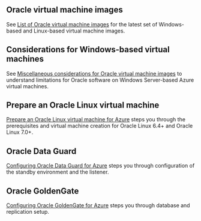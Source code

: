 
 
## Oracle virtual machine images

See [List of Oracle virtual machine images](/documentation/articles/virtual-machines-linux-classic-oracle-images/) for the latest set of Windows-based and Linux-based virtual machine images.

## Considerations for Windows-based virtual machines

See [Miscellaneous considerations for Oracle virtual machine images](/documentation/articles/virtual-machines-windows-classic-oracle-considerations/) to understand limitations for Oracle software on Windows Server-based Azure virtual machines.


## Prepare an Oracle Linux virtual machine

[Prepare an Oracle Linux virtual machine for Azure](/documentation/articles/virtual-machines-linux-prepare-oracle/) steps you through the prerequisites and virtual machine creation for Oracle Linux 6.4+ and Oracle Linux 7.0+.

## Oracle Data Guard

[Configuring Oracle Data Guard for Azure](/documentation/articles/virtual-machines-windows-classic-configure-oracle-data-guard/) steps you through configuration of the standby environment and the listener.

## Oracle GoldenGate

[Configuring Oracle GoldenGate for Azure](/documentation/articles/virtual-machines-windows-classic-configure-oracle-goldengate/) steps you through database and replication setup.
